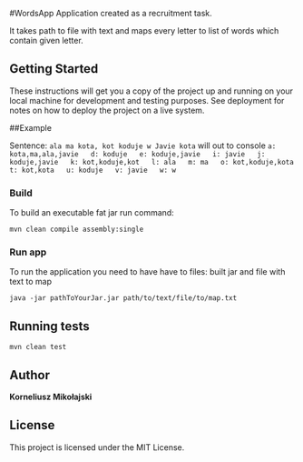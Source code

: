 #WordsApp
Application created as a recruitment task.

It takes path to file with text and maps every letter to list of words which contain given letter.

## Getting Started

These instructions will get you a copy of the project up and running on your local machine for development and testing purposes. See deployment for notes on how to deploy the project on a live system.

##Example

Sentence: `ala ma kota, kot koduje w Javie kota` will out to console
`
a: kota,ma,ala,javie  
d: koduje  
e: koduje,javie  
i: javie  
j: koduje,javie  
k: kot,koduje,kot  
l: ala  
m: ma  
o: kot,koduje,kota  
t: kot,kota  
u: koduje  
v: javie  
w: w
`

### Build 

To build an executable fat jar run command:

```
mvn clean compile assembly:single
```

### Run app

To run the application you need to have have to files: built jar and file with text to map

```
java -jar pathToYourJar.jar path/to/text/file/to/map.txt
```

## Running tests

```
mvn clean test
```

## Author

**Korneliusz Mikołajski** 

## License

This project is licensed under the MIT License.
